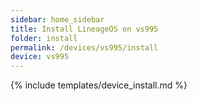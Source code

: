 ```yaml
---
sidebar: home_sidebar
title: Install LineageOS on vs995
folder: install
permalink: /devices/vs995/install
device: vs995
---
```

{% include templates/device_install.md %}
